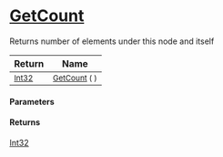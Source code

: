 # [GetCount](./HierarchyElement-GetCount.md)

Returns number of elements under this node and itself

| Return | Name | 
| --- | --- | 
| <sub>[Int32](https://docs.microsoft.com/en-us/dotnet/api/System.Int32)</sub> | <sub>[GetCount](./HierarchyElement-GetCount.md) (  )</sub> | 


#### Parameters

#### Returns
[Int32](https://docs.microsoft.com/en-us/dotnet/api/System.Int32)<br>
